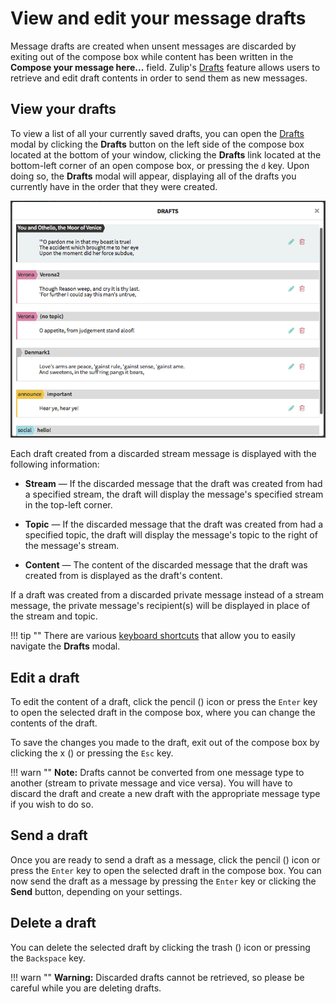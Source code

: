 # View and edit your message drafts

Message drafts are created when unsent messages are discarded by exiting out
of the compose box while content has been written in the **Compose your message here...**
field. Zulip's [Drafts](/#drafts) feature allows users to retrieve and edit
draft contents in order to send them as new messages.

## View your drafts

To view a list of all your currently saved drafts, you can open the
[Drafts](/#drafts) modal by clicking the **Drafts** button on the left side of
the compose box located at the bottom of your window, clicking the **Drafts**
link located at the bottom-left corner of an open compose box, or pressing the
`d` key. Upon doing so, the **Drafts** modal will appear, displaying all of the
drafts you currently have in the order that they were created.

![Drafts modal](/static/images/help/drafts-modal.png)

Each draft created from a discarded stream message is displayed with the
following information:

* **Stream** — If the discarded message that the draft was created from had a
specified stream, the draft will display the message's specified stream in the
top-left corner.

* **Topic** — If the discarded message that the draft was created from had a
specified topic, the draft will display the message's topic to the right of the
message's stream.

* **Content** — The content of the discarded message that the draft was created
from is displayed as the draft's content.

If a draft was created from a discarded private message instead of a stream
message, the private message's recipient(s) will be displayed in place of the
stream and topic.

!!! tip ""
    There are various [keyboard shortcuts](/help/keyboard-shortcuts#drafts) that
    allow you to easily navigate the **Drafts** modal.

## Edit a draft

To edit the content of a draft, click the pencil (<i
class="icon-vector-pencil"></i>) icon or press the `Enter` key to open the
selected draft in the compose box, where you can change the contents of the
draft.

To save the changes you made to the draft, exit out of the compose box by
clicking the x (<i class="icon-vector-remove"></i>) or pressing the `Esc` key.

!!! warn ""
    **Note:** Drafts cannot be converted from one message type to another
    (stream to private message and vice versa). You will have to discard the
    draft and create a new draft with the appropriate message type if you wish
    to do so.

## Send a draft

Once you are ready to send a draft as a message, click the pencil (<i
class="icon-vector-pencil"></i>) icon or press the `Enter` key to open the
selected draft in the compose box. You can now send the draft as a message by
pressing the `Enter` key or clicking the **Send** button, depending on your
settings.

## Delete a draft

You can delete the selected draft by clicking the trash (<i
class="icon-vector-trash"></i>) icon or pressing the `Backspace` key.

!!! warn ""
    **Warning:** Discarded drafts cannot be retrieved, so please be careful
    while you are deleting drafts.
